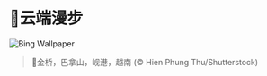 # 🔖云端漫步

![Bing Wallpaper](https://www.bing.com/th?id=OHR.GoldenBridge_ZH-CN2910740727_1920x1080.jpg&rf=LaDigue_1920x1080.jpg&pid=hp)

> 📝金桥，巴拿山，岘港，越南 (© Hien Phung Thu/Shutterstock)
